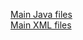 [Main Java files](https://github.com/DroidFreak32/MADLabApps/tree/a04_flash_thread/app/src/main/java/com/example/student/mad_labapp)  
[Main XML files](https://github.com/DroidFreak32/MADLabApps/tree/a04_flash_thread/app/src/main/res/layout)  
